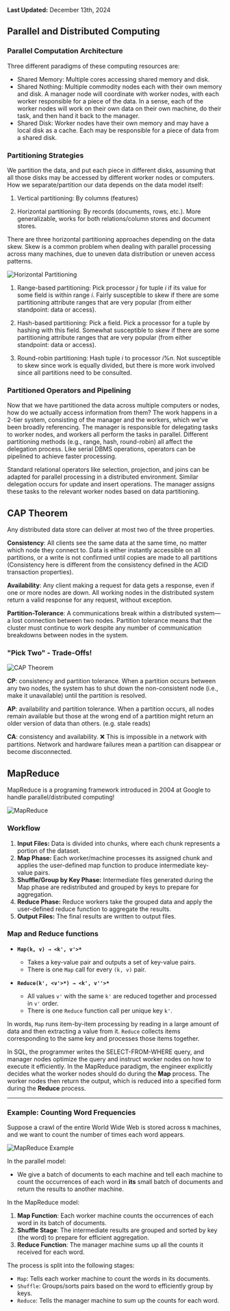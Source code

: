 **Last Updated:** December 13th, 2024

## Parallel and Distributed Computing

### Parallel Computation Architecture
Three different paradigms of these computing resources are:
- Shared Memory: Multiple cores accessing shared memory and disk.
- Shared Nothing: Multiple commodity nodes each with their own memory and disk. A manager node will coordinate with worker nodes, with each worker responsible for a piece of the data. In a sense, each of the worker nodes will work on their own data on their own machine, do their task, and then hand it back to the manager. 
- Shared Disk: Worker nodes have their own memory and may have a local disk as a cache. Each may be responsible for a piece of data from a shared disk.

### Partitioning Strategies

We partition the data, and put each piece in different disks, assuming
that all those disks may be accessed by different worker nodes or
computers. How we separate/partition our data depends on the data model
itself:

1.  Vertical partitioning: By columns (features)

2.  Horizontal partitioning: By records (documents, rows, etc.). More
    generalizable, works for both relations/column stores and document
    stores.

There are three horizontal partitioning approaches depending on the data
skew. Skew is a common problem when dealing with parallel processing
across many machines, due to uneven data distribution or uneven access
patterns.

![Horizontal Partitioning](./horizontal_partitioning.png)

1.  Range-based partitioning: Pick processor $j$ for tuple $i$ if its
    value for some field is within range $i$. Fairly susceptible to
    skew if there are some partitioning attribute ranges that are very popular (from either standpoint: data or access).


2.  Hash-based partitioning: Pick a field. Pick a processor for a tuple
    by hashing with this field. Somewhat susceptible to skew if there are some partitioning attribute ranges that are very popular (from either standpoint: data or access).


3.  Round-robin partitioning: Hash tuple $i$ to processor $i\%n$. Not
    susceptible to skew since work is equally divided, but there is more
    work involved since all partitions need to be consulted.

### Partitioned Operators and Pipelining

Now that we have partitioned the data across multiple computers or
nodes, how do we actually access information from them? The work happens
in a 2-tier system, consisting of the manager and the workers, which
we've been broadly referencing. The manager is responsible for
delegating tasks to worker nodes, and workers all perform the tasks in
parallel. Different partitioning methods (e.g., range, hash,
round-robin) all affect the delegation process. Like serial DBMS
operations, operators can be pipelined to achieve faster processing.

Standard relational operators like selection, projection, and joins can
be adapted for parallel processing in a distributed environment. Similar
delegation occurs for update and insert operations. The manager assigns
these tasks to the relevant worker nodes based on data partitioning.

## CAP Theorem 
Any distributed data store can deliver at most two of the three properties.

**Consistency**:
All clients see the same data at the same time, no matter which node they connect to.  Data is either instantly accessible on all partitions, or a write is not confirmed until copies are made to all partitions (Consistency here is different from the consistency defined in the ACID transaction properties).

**Availability**:
Any client making a request for data gets a response, even if one or more nodes are down. All working nodes in the distributed system return a valid response for any request, without exception.

**Partition-Tolerance**:
A communications break within a distributed system—a lost connection between two nodes. Partition tolerance means that the cluster must continue to work despite any number of communication breakdowns between nodes in the system.

### "Pick Two" - Trade-Offs!
![CAP Theorem](./CAP.png)

**CP**: consistency and partition tolerance. When a partition occurs between any two nodes, the system has to shut down the non-consistent node (i.e., make it unavailable) until the partition is resolved.

**AP**: availability and partition tolerance. When a partition occurs, all nodes remain available but those at the wrong end of a partition might return an older version of data than others. (e.g. stale reads)

**CA**: consistency and availability. 
❌ This is impossible in a network with partitions.
Network and hardware failures mean a partition can disappear or become disconnected.


## MapReduce
MapReduce is a programing framework introduced in 2004 at Google to handle parallel/distributed computing!

![MapReduce](./mapreduce.png)

### Workflow
1. **Input Files:** Data is divided into chunks, where each chunk represents a portion of the dataset.
2. **Map Phase:** Each worker/machine processes its assigned chunk and applies the user-defined map function to produce intermediate key-value pairs.
3. **Shuffle/Group by Key Phase:** Intermediate files generated during the Map phase are redistributed and grouped by keys to prepare for aggregation.
4. **Reduce Phase:** Reduce workers take the grouped data and apply the user-defined reduce function to aggregate the results.
5. **Output Files:** The final results are written to output files.

### Map and Reduce functions

- **`Map(k, v) → <k', v'>*`**
  - Takes a key-value pair and outputs a set of key-value pairs.
  - There is one `Map` call for every `(k, v)` pair.

- **`Reduce(k', <v'>*) → <k', v''>*`**
  - All values `v'` with the same `k'` are reduced together and processed in `v'` order.
  - There is one `Reduce` function call per unique key `k'`.

In words, `Map` runs item-by-item processing by reading in a large amount of data and then extracting a value from it. `Reduce` collects items corresponding to the same key and processes those items together.

In SQL, the programmer writes the SELECT-FROM-WHERE query, and manager nodes optimize the query and instruct worker nodes on how to execute it efficiently. In the MapReduce paradigm, the engineer explicitly decides what the worker nodes should do during the **Map** process. The worker nodes then return the output, which is reduced into a specified form during the **Reduce** process.

---

### Example: Counting Word Frequencies
Suppose a crawl of the entire World Wide Web is stored across `N` machines, and we want to count the number of times each word appears.

![MapReduce Example](./mapreduce_example.png)

In the parallel model:
- We give a batch of documents to each machine and tell each machine to count the occurrences of each word in **its** small batch of documents and return the results to another machine.

In the MapReduce model:
1. **Map Function**: Each worker machine counts the occurrences of each word in its batch of documents.
2. **Shuffle Stage**: The intermediate results are grouped and sorted by key (the word) to prepare for efficient aggregation.
3. **Reduce Function**: The manager machine sums up all the counts it received for each word.

The process is split into the following stages:
- `Map`: Tells each worker machine to count the words in its documents.
- `Shuffle`: Groups/sorts pairs based on the word to efficiently group by keys.
- `Reduce`: Tells the manager machine to sum up the counts for each word.
